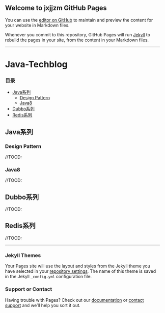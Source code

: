 ## Welcome to jxjjzm GitHub Pages

You can use the [editor on GitHub](https://github.com/jxjjzm/jxjjzm.github.io/edit/master/README.md) to maintain and preview the content for your website in Markdown files.

Whenever you commit to this repository, GitHub Pages will run [Jekyll](https://jekyllrb.com/) to rebuild the pages in your site, from the content in your Markdown files.


* * *

# Java-Techblog
### 目录
- [Java系列](#jxjjzm-java)
	- [Design Pattern](#design-pattern)
	- [Java8](#java8)
- [Dubbo系列](#jxjjzm-dubbo)
- [Redis系列](#jxjjzm-redis)

<h2 id="jxjjzm-java">Java系列</h2>
<h3 id="design-pattern">Design Pattern</h3>
//TOOD:
<h3 id="java8">Java8</h3>
//TOOD:
<h2 id="jxjjzm-dubbo">Dubbo系列</h2>
//TOOD:
<h2 id="jxjjzm-redis">Redis系列</h2>
//TOOD:






* * *
### Jekyll Themes

Your Pages site will use the layout and styles from the Jekyll theme you have selected in your [repository settings](https://github.com/jxjjzm/jxjjzm.github.io/settings). The name of this theme is saved in the Jekyll `_config.yml` configuration file.

### Support or Contact

Having trouble with Pages? Check out our [documentation](https://help.github.com/categories/github-pages-basics/) or [contact support](https://github.com/contact) and we’ll help you sort it out.
